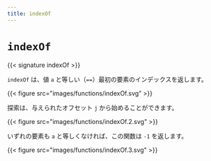 ```yaml
---
title: indexOf
---
```


# `indexOf`

{{< signature indexOf >}}

`indexOf` は、値 `a` と等しい（`==`）最初の要素のインデックスを返します。

{{< figure src="images/functions/indexOf.svg" >}}

探索は、与えられたオフセット `j` から始めることができます。

{{< figure src="images/functions/indexOf.2.svg" >}}

いずれの要素も `a` と等しくなければ、この関数は `-1` を返します。

{{< figure src="images/functions/indexOf.3.svg" >}}
